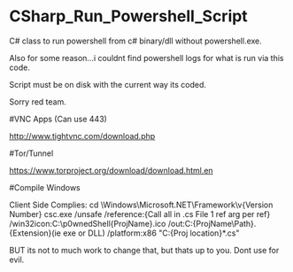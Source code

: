 # CSharp_Run_Powershell_Script

C# class to run powershell from c# binary/dll without powershell.exe. 

Also for some reason...i couldnt find powershell logs for what is run via this code.

Script must be on disk with the current way its coded.

Sorry red team. 

#VNC Apps (Can use 443)

http://www.tightvnc.com/download.php

#Tor/Tunnel

https://www.torproject.org/download/download.html.en

#Compile Windows

Client Side Complies: cd \Windows\Microsoft.NET\Framework\v{Version Number} csc.exe /unsafe /reference:{Call all in .cs File 1 ref arg per ref} /win32icon:C:\p0wnedShell{ProjName}.ico /out:C:{ProjName\Path}.{Extension}(ie exe or DLL) /platform:x86 "C:{Proj location}*.cs"

BUT its not to much work to change that, but thats up to you. Dont use for evil.
